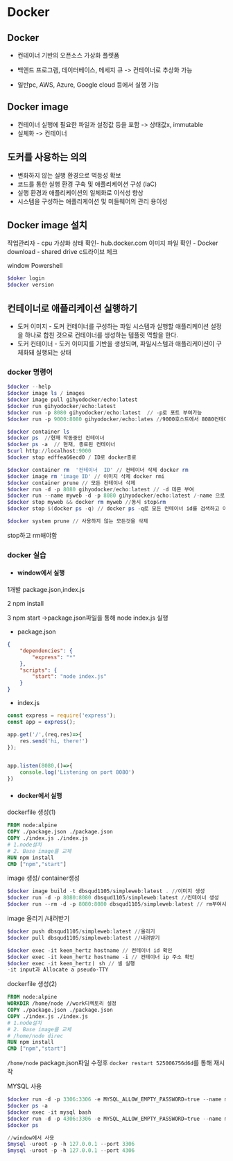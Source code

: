# Docker

## Docker

- 컨테이너 기반의 오픈소스 가상화 플렛폼

- 백엔드 프로그램, 데이터베이스, 메세지 큐 -> 컨테이너로 추상화 가능

- 일반pc, AWS, Azure, Google cloud 등에서 실행 가능

## Docker image

- 컨테이너 실행에 필요한 파일과 설정값 등을 포함 -> 상태값x,  immutable
- 실체화 -> 컨테이너

## 도커를 사용하는 의의

- 변화하지 않는 실행 환경으로 멱등성 확보
- 코드를 통한 실행 환경 구축 및 애플리케이션 구성 (IaC)
- 실행 환경과 애플리케이션의 일체화로 이식성 향상
- 시스템을 구성하는 애플리케이션 및  미들웨어의 관리 용이성



## Docker image 설치

작업관리자 - cpu 가상화 상태 확인-  hub.docker.com 이미지 파일 확인 - Docker download - shared drive c드라이브 체크



window Powershell 

```powershell
$doker login
$docker version
```



## 컨테이너로 애플리케이션 실행하기

- 도커 이미지 - 도커 컨테이너를 구성하는 파일 시스템과 실행할 애플리케이션 설정을 하나로 합친 것으로 컨테이너를 생성하는 템플릿 역할을 한다.
- 도커 컨테이너 - 도커 이미지를 기반을 생성되며, 파일시스템과 애플리케이션이 구체화돼 실행되는 상태 



### docker 명령어

```powershell
$docker --help
$docker image ls / images
$docker image pull gihyodocker/echo:latest
$docker run gihyodocker/echo:latest
$docker run -p 8080 gihyodocker/echo:latest  // -p로 포트 부여가능 
$docker run -p 9000:8080 gihyodocker/echo:lates //9000호스트에서 8080컨테이너로 연결
```

```powershell
$docker container ls
$docker ps  //현재 작동중인 컨테이너
$docker ps -a  // 현재, 종료된 컨테이너
$curl http://localhost:9000
$docker stop edffea66ecd0 / ID로 docker종료
```

```powershell
$docker container rm  '컨테이너  ID' // 컨테이너 삭제 docker rm
$docker image rm 'image ID' // 이미지 삭제 docker rmi
$docker container prune // 모든 컨테이너 삭제
$docker run -d -p 8080 gihyodocker/echo:latest // -d 데몬 부여
$docker run --name myweb -d -p 8080 gihyodocker/echo:latest /-name 으로 이름 부여
$docker stop myweb && docker rm myweb //동시 stop&rm
$docker stop $(docker ps -q) // docker ps -q로 모든 컨테이너 id를 검색하고 이것을 삭제

$docker system prune // 사용하지 않는 모든것을 삭제
```

  stop하고 rm해야함

### docker 실습

- #### window에서 실행

 1개발  package.json,index.js

 2 npm install

 3 npm start ->package.json파일을 통해  node index.js 실행 

- package.json

```json
{
    "dependencies": {
        "express": "*"
    },
    "scripts": {
        "start": "node index.js"
    }
}

```

- index.js

```js
const express = require('express');
const app = express();

app.get('/',(req,res)=>{
    res.send('hi, there!')
});


app.listen(8080,()=>{
    console.log('Listening on port 8080')
})
```

- #### docker에서 실행

dockerfile 생성(1)

```dockerfile
FROM node:alpine
COPY ./package.json ./package.json 
COPY ./index.js ./index.js
# 1.node설치
# 2. Base image를 교체
RUN npm install
CMD ["npm","start"]
```

image 생성/  container생성

```powershell
$docker image build -t dbsqud1105/simpleweb:latest . //이미지 생성
$docker run -d -p 8080:8080 dbsqud1105/simpleweb:latest //컨테이너 생성
$docker run --rm -d -p 8080:8080 dbsqud1105/simpleweb:latest // rm부여시 종료하면 자동삭제
```

image 올리기 /내려받기

```powershell
$docker push dbsqud1105/simpleweb:latest //올리기
$docker pull dbsqud1105/simpleweb:latest //내려받기
```



```powershell
$docker exec -it keen_hertz hostname // 컨테이너 id 확인
$docker exec -it keen_hertz hostname -i // 컨테이너 ip 주소 확인 
$docker exec -it keen_hertzㅣ sh // 셀 실행 
-it input과 Allocate a pseudo-TTY
```

dockerfile 생성(2)

```dockerfile
FROM node:alpine
WORKDIR /home/node //work디렉토리 설정 
COPY ./package.json ./package.json 
COPY ./index.js ./index.js
# 1.node설치
# 2. Base image를 교체
# /home/node direc
RUN npm install
CMD ["npm","start"]
```

`/home/node` package.json파일 수정후 `docker restart 525006756d6d`를 통해 재시작

MYSQL 사용

```powershell
$docker run -d -p 3306:3306 -e MYSQL_ALLOW_EMPTY_PASSWORD=true --name mysql mysql:5.7
$docker ps -a
$docker exec -it mysql bash
$docker run -d -p 4306:3306 -e MYSQL_ALLOW_EMPTY_PASSWORD=true --name mysql_slave mysql:5.7
$docker ps

//window에서 사용
$mysql -uroot -p -h 127.0.0.1 --port 3306
$mysql -uroot -p -h 127.0.0.1 --port 4306
```


























```

```